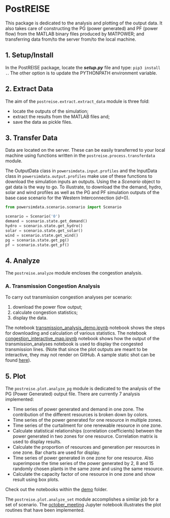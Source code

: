 # PostREISE
This package is dedicated to the analysis and plotting of the output data. It
also takes care of constructing the PG (power generated) and PF (power flow)
from the MATLAB binary files produced by MATPOWER; and transferring data from/to
the server from/to the local machine.



## 1. Setup/Install
In the PostREISE package, locate the ***setup.py*** file and type:
`pip3 install .`. The other option is to update the PYTHONPATH environment
variable.



## 2. Extract Data
The aim of the `postreise.extract.extract_data` module is three fold:
* locate the outputs of the simulation;
* extract the results from the MATLAB files and;
* save the data as pickle files.



## 3. Transfer Data
Data are located on the server. These can be easily transferred to your local
machine using functions written in the `postreise.process.transferdata` module.

The OutputData class in `powersimdata.input.profiles` and the InputData class
in `powersimdata.output.profiles` make use of these functions to download the
simulation inputs an outputs. Using the a *Scenario* object to gat data is the
way to go. To illustrate, to download the the demand, hydro, solar and wind
profiles as well as the PG and PF simulation outputs of the base case scenario
for the Western Interconnection (*id*=0).
```python
from powersimdata.scenario.scenario import Scenario

scenario = Scenario('0')
demand = scenario.state.get_demand()
hydro = scenario.state.get_hydro()
solar = scenario.state.get_solar()
wind = scenario.state.get_wind()
pg = scenario.state.get_pg()
pf = scenario.state.get_pf()
```



## 4. Analyze
The `postreise.analyze` module encloses the congestion analysis.

### A. Transmission Congestion Analysis
To carry out transmission congestion analyses per scenario:
1. download the power flow output;
2. calculate congestion statistics;
3. display the data.

The notebook [transmission_analysis_demo.ipynb](https://github.com/intvenlab/PostREISE/tree/develop/postreise/analyze/demo/transmission_analysis_demo.ipynb) notebook shows the steps for downloading and calculation of various statistics. The notebook [congestion_interactive_map.ipynb](https://github.com/intvenlab/PostREISE/tree/develop/postreise/analyze/demo/WECC_Congestion_interactive_map.ipynb) notebook shows how the output of the transmission_analyses notebook is used to display the congested transmission lines. (Note that since the plot outputs are meant to be interactive, they may not render on GitHub. A sample static shot can be found [here](https://github.com/intvenlab/PostREISE/tree/develop/postreise/analyze/demo/sampleTransmissionCongestion.PNG)).


## 5. Plot
The `postreise.plot.analyze_pg` module is dedicated to the analysis of the PG
(Power Generated) output file. There are currently 7 analysis implemented:
* Time series of power generated and demand in one zone. The contribution of
the different resources is broken down by colors.
* Time series of the power generated for one resource in multiple zones.
* Time series of the curtailment for one renewable resource in one zone.
* Calculate statistical relationships (correlation coefficients) between the
power generated in two zones for one resource. Correlation matrix is used to
display results.
* Calculate the proportion of resources and generation per resources in one
zone. Bar charts are used for display.
* Time series of power generated in one zone for one resource. Also superimpose
the time series of the power generated by 2, 8 and 15 randomly chosen plants in
the same zone and using the same resource.
* Calculate the capacity factor of one resource in one zone and show result
using box plots.

Check out the notebooks within the [demo][plot_notebooks] folder.

The `postreise.plot.analyze_set` module accomplishes a similar job for a set of
scenario. The [october_meeting][october_meeting_notebook] Jupyter notebook
illustrates the plot routines that have been implemented.

[plot_notebooks]: https://github.com/intvenlab/PostREISE/blob/develop/postreise/plot/demo/
[october_meeting_notebook]: https://github.com/intvenlab/PostREISE/blob/develop/postreise/plot/demo/october_meeting.ipynb
